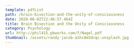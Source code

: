 ```yaml
---
template: pdfList
path: /brain-bisection-and-the-unity-of-consciousness
date: 2020-06-02T22:46:57.464Z
title: Brain Bisection and the Unity of Consciousness
category: Psychology
url: http://phil415.pbworks.com/f/Nagel.pdf
thumbnail: /assets/randy-jacob-a1hc8m5dcqc-unsplash.jpg
---
```

